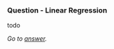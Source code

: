 ### Question - Linear Regression

todo

_Go to [answer](https://github.com/enesdemirag/programming-exercises/blob/master/answers/linear-regression.md)._
